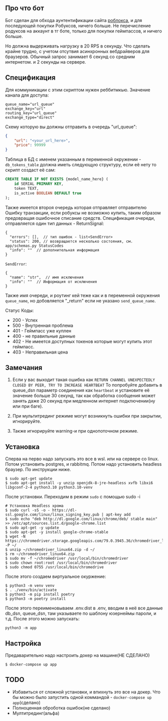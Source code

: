 Про что бот 
-----------
Бот сделан для обхода аунтентификации сайта [роблокса](www.roblox.com), и для последующей 
покупки Робуксов, ничего больше. Не перечисление родуксов на аккаунт в тг боте, 
только для покупки геймпассов, и ничего больше.

Но должна выдерживать нагрузку в 20 RPS в секунду. Что сделать крайне трудно,
с учетом отсутвия асинхронных вебдрайверов для браузеров. Обычный запрос занимает 
6 секунд со средним интернетом. и 2 секунды на сервере.

Спецификация 
------------
Для коммуникации с этим скриптом нужен реббитмкью. Значение канала для доступа: 
```
queue_name="url_queue" 
exchange_key="url"
routing_key="url_queue"
exchange_type="direct"
```
Схему которую вы должны отправить в очередь "url_queue":
```json
{
    "url": "<your_url_here>",
    "price": 99999
} 
```
Таблица в БД с именем указанным в переменной окружении - `db_tokens_table` должна иметь следующую 
структуру, если её нету то скрипт создаст её сам: 
```sql
CREATE TABLE IF NOT EXISTS {model_name_here} (
    id SERIAL PRIMARY KEY,
    token TEXT,
    is_active BOOLEAN DEFAULT true
);
```
Также имеется второя очередь которая отправляет отправителю Ошибку транзакции, если 
робуксы не возможно купить, таким образом предовращая ошибочное списание средств. 
Спецификация очереди, отправляется один тип данных - ReturnSignal: 
```json5
{
  "errors": [],  // тип ошибок - list<SendError> 
  "status": 200, // возвращается несколько состояния, см. app/schemas.py StatusCodes   
  "info": ""  // дополнительная информация 
} 
```
`SendError`: 
```json5
{ 
  "name": "str",  // имя исключения 
  "info": ""  // Информация от исключения 
} 
```
Также имя очереди, и роутинг кей теже как и в переменной окружения `queue_name`, 
но добовляется "_return" если не указано `send_queue_name`. 

Статус Коды: 
 - 200 - Успех
 - 500 - Внутренная проблема
 - 401 - Геймпасс уже куплен
 - 400 - не правильные данные
 - 402 - Не имеется доступных токенов которые могут купить этот геймпасс. 
 - 403 - Неправильная цена

Замечания
------------

1) Если у вас выходит такая ошибка как 
`RETURN CHANNEL UNEXPECTEDLY CLOSED BY PEER, TRY TO INCREASE HEARTBEAT`
То попробуйте добавить в queue_dsn параметр соединения как `heartbeat` и 
установите её значение больше 30 секунд, так как обработка сообщения может занять даже 20 секунд при 
медленном интернет подключении(ну или при баге). 

2) При мультитрединг режиме могут возникнуть ошибки при закрытии, игнорируйте. 
3) Также игнорируйте warning-и при однопоточном режиме. 

Установка
------------
Сперва на перво надо запускать это все в wsl. или на сервере со linux. 
Потом установить postgres, и rabbitmq. Потом надо установить headless браузер. 
По инструкции ниже. 
```shell
$ sudo apt-get update
$ sudo apt-get install -y unzip openjdk-8-jre-headless xvfb libxi6 libgconf-2-4 python3.10 python3.10-venv 
```
После установки. Переходим в режим `sudo` с помощью sudo -i 
```shell
# Установка Headless хрома 
$ sudo curl -sS -o - https://dl-ssl.google.com/linux/linux_signing_key.pub | apt-key add
$ sudo echo "deb http://dl.google.com/linux/chrome/deb/ stable main" >> /etc/apt/sources.list.d/google-chrome.list
$ sudo apt-get -y update
$ sudo apt-get -y install google-chrome-stable
$ wget -N https://chromedriver.storage.googleapis.com/79.0.3945.36/chromedriver_linux64.zip -P ~/
$ unzip ~/chromedriver_linux64.zip -d ~/
$ rm ~/chromedriver_linux64.zip
$ sudo mv -f ~/chromedriver /usr/local/bin/chromedriver
$ sudo chown root:root /usr/local/bin/chromedriver
$ sudo chmod 0755 /usr/local/bin/chromedrive
```
После этого создаем виртуальное окуржение: 
```shell 
$ python3 -m venv venv 
$ . ./venv/bin/activate 
$ python3 -m pip install poetry  
$ python3 -m poetry install 
```
После этого переименовываем .env.dist в .env, вводим 
в неё все данные db_dsn, queue_dsn, там указываете по шаблону 
юзернеймы пароли, и т.д. После этого можно запускать: 
```shell
python3 -m app 
```

Настройка 
------------
Предаварительно надо настроить докер на машине(НЕ СДЕЛАНО)
```shell
$ docker-compose up app 
```

TODO 
--------------
- Избавиться от сложной установки, и впихнуть это все на докер. Что бы можно было 
запустить одной коммандой - ```docker-compose up app```(сделано)
- Полноценная оброботка ошибок(не сделано)
- Мултитрединг(альфа)
